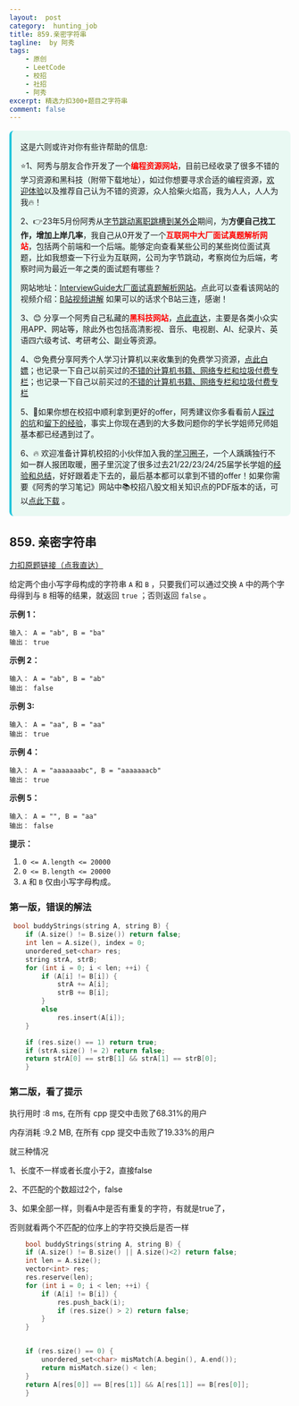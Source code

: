 ```yaml
---
layout:  post
category:  hunting_job
title: 859.亲密字符串
tagline:  by 阿秀
tags:
    - 原创
    - LeetCode
    - 校招
    - 社招
    - 阿秀
excerpt: 精选力扣300+题目之字符串
comment: false
---
```




<div style="border-color: #24C6DC;
            background-color: #e9f9f3;         
            margin: 1rem 0;
        padding: .25rem 1rem;
        border-left-width: .3rem;
        border-left-style: solid;
        border-radius: .5rem;
        color: inherit;">
  <p>这是六则或许对你有些许帮助的信息:</p>
<p>⭐️1、阿秀与朋友合作开发了一个<span style="font-weight:bold;color:red">编程资源网站</span>，目前已经收录了很多不错的学习资源和黑科技（附带下载地址），如过你想要寻求合适的编程资源，<a href="https://tools.interviewguide.cn/home" style="text-decoration: underline" target="_blank">欢迎体验</a>以及推荐自己认为不错的资源，众人拾柴火焰高，我为人人，人人为我🔥！</p>  <p>2、👉23年5月份阿秀从<a style="text-decoration: underline" href="https://mp.weixin.qq.com/s?__biz=Mzk0ODU4MzEzMw==&mid=2247512170&idx=1&sn=c4a04a383d2dfdece676b75f17224e78" target="_blank">字节跳动离职跳槽到某外企</a>期间，为<span style="font-weight:bold">方便自己找工作，增加上岸几率</span>，我自己从0开发了一个<span style="font-weight:bold;color:red">互联网中大厂面试真题解析网站</span>，包括两个前端和一个后端。能够定向查看某些公司的某些岗位面试真题，比如我想查一下行业为互联网，公司为字节跳动，考察岗位为后端，考察时间为最近一年之类的面试题有哪些？
<div align="center">
</div>网站地址：<a style="text-decoration: underline" href="https://top.interviewguide.cn/" target="_blank">InterviewGuide大厂面试真题解析网站</a>。点此可以查看该网站的视频介绍：<a style="text-decoration: underline" href="https://www.bilibili.com/video/BV1f94y1C7BL" target="_blank">B站视频讲解</a>   如果可以的话求个B站三连，感谢！
    </p>3、😊
    分享一个阿秀自己私藏的<span style="font-weight:bold;color:red">黑科技网站</span>，<a style="text-decoration: underline" href="https://hkjtz.cn/" target="_blank">点此直达</a>，主要是各类小众实用APP、网站等，除此外也包括高清影视、音乐、电视剧、AI、纪录片、英语四六级考试、考研考公、副业等资源。
  </p>
  <p>4、😍免费分享阿秀个人学习计算机以来收集到的免费学习资源，<a style="text-decoration: underline" href="/notes/07-resources/01-free/01-introduce.html" target="_blank">点此白嫖</a>；也记录一下自己以前买过的<a style="text-decoration: underline" href="/notes/07-resources/02-precious.html" target="_blank">不错的计算机书籍、网络专栏和垃圾付费专栏</a>；也记录一下自己以前买过的<a style="text-decoration: underline" href="/notes/07-resources/02-precious.html" target="_blank">不错的计算机书籍、网络专栏和垃圾付费专栏</a>
  </p>
  <p>5、🚀如果你想在校招中顺利拿到更好的offer，阿秀建议你多看看前人<a style="text-decoration: underline" href="https://www.yuque.com/tuobaaxiu/httmmc/npg1k81zeq4wfpyz" target="_blank">踩过的坑</a>和<a style="text-decoration: underline"  target="_blank" href="https://www.yuque.com/tuobaaxiu/httmmc/gge9ppd0mbu2d3dp">留下的经验</a>，事实上你现在遇到的大多数问题你的学长学姐师兄师姐基本都已经遇到过了。
  </p>
  <p>6、🔥 欢迎准备计算机校招的小伙伴加入我的<a  style="text-decoration: underline" href="https://www.yuque.com/tuobaaxiu/httmmc/xg0otqvc17wfx4u9" target="_blank">学习圈子</a>，一个人踽踽独行不如一群人报团取暖，圈子里沉淀了很多过去21/22/23/24/25届学长学姐的<a  style="text-decoration: underline" href="https://www.yuque.com/tuobaaxiu/httmmc/gge9ppd0mbu2d3dp" target="_blank">经验和总结</a>，好好跟着走下去的，最后基本都可以拿到不错的offer！</a>如果你需要《阿秀的学习笔记》网站中📚︎校招八股文相关知识点的PDF版本的话，可以<a style="text-decoration: underline" href="https://www.yuque.com/tuobaaxiu/httmmc/qs0yn66apvkzw0ps" target="_blank">点此下载</a> 。</p>   </div>




## 859. 亲密字符串

[力扣原题链接（点我直达）](https://leetcode-cn.com/problems/buddy-strings/)

给定两个由小写字母构成的字符串 `A` 和 `B` ，只要我们可以通过交换 `A` 中的两个字母得到与 `B` 相等的结果，就返回 `true` ；否则返回 `false` 。

 

**示例 1：**

```
输入： A = "ab", B = "ba"
输出： true
```

**示例 2：**

```
输入： A = "ab", B = "ab"
输出： false
```

**示例 3:**

```
输入： A = "aa", B = "aa"
输出： true
```

**示例 4：**

```
输入： A = "aaaaaaabc", B = "aaaaaaacb"
输出： true
```

**示例 5：**

```
输入： A = "", B = "aa"
输出： false
```

 

**提示：**

1. `0 <= A.length <= 20000`
2. `0 <= B.length <= 20000`
3. `A` 和 `B` 仅由小写字母构成。



### 第一版，错误的解法

```c++
 bool buddyStrings(string A, string B) {
    if (A.size() != B.size()) return false;
	int len = A.size(), index = 0;
	unordered_set<char> res;
	string strA, strB;
	for (int i = 0; i < len; ++i) {
		if (A[i] != B[i]) {
			strA += A[i];
			strB += B[i];
		}
		else
			res.insert(A[i]);
	}

	if (res.size() == 1) return true;
	if (strA.size() != 2) return false;
	return strA[0] == strB[1] && strA[1] == strB[0];
    }
```





### 第二版，看了提示

执行用时 :8 ms, 在所有 cpp 提交中击败了68.31%的用户

内存消耗 :9.2 MB, 在所有 cpp 提交中击败了19.33%的用户



就三种情况

1、长度不一样或者长度小于2，直接false

2、不匹配的个数超过2个，false

3、如果全部一样，则看A中是否有重复的字符，有就是true了，

否则就看两个不匹配的位序上的字符交换后是否一样

```c++
    bool buddyStrings(string A, string B) {
	if (A.size() != B.size() || A.size()<2) return false;
	int len = A.size();
	vector<int> res;
	res.reserve(len);
	for (int i = 0; i < len; ++i) {
		if (A[i] != B[i]) {
			res.push_back(i);
			if (res.size() > 2) return false;
		}
	}


	if (res.size() == 0) {
		unordered_set<char> misMatch(A.begin(), A.end());
		return misMatch.size() < len;
	}
	return A[res[0]] == B[res[1]] && A[res[1]] == B[res[0]];
    }
```

<p id="重复叠加字符串匹配"></p>


### 
